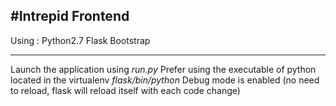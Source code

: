 #Intrepid Frontend
------------------
Using :
	Python2.7
	Flask
	Bootstrap

------------------
Launch the application using _run.py_
Prefer using the executable of python located in the virtualenv _flask/bin/python_
Debug mode is enabled (no need to reload, flask will reload itself with each code change)